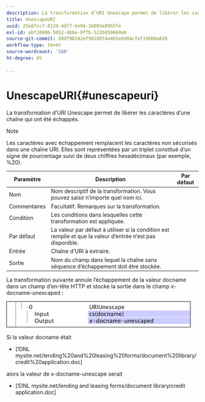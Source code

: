 ```yaml
---
description: La transformation d’URI Unescape permet de libérer les caractères d’une chaîne qui ont été échappés.
title: UnescapeURI
uuid: 25e87cc7-812d-4d77-be94-16093e8955fe
exl-id: abf20906-5052-4bbe-9ffb-522b850669a6
source-git-commit: d9df90242ef96188f4e4b5e6d04cfef196b0a628
workflow-type: tm+mt
source-wordcount: '160'
ht-degree: 6%

---
```


# UnescapeURI{#unescapeuri}

La transformation d’URI Unescape permet de libérer les caractères d’une chaîne qui ont été échappés.

>[!NOTE]
>
>Les caractères avec échappement remplacent les caractères non sécurisés dans une chaîne URI. Elles sont représentées par un triplet constitué d’un signe de pourcentage suivi de deux chiffres hexadécimaux (par exemple, %20).

| Paramètre | Description | Par défaut |
|---|---|---|
| Nom | Nom descriptif de la transformation. Vous pouvez saisir n’importe quel nom ici. |  |
| Commentaires | Facultatif. Remarques sur la transformation. |  |
| Condition | Les conditions dans lesquelles cette transformation est appliquée. |  |
| Par défaut | La valeur par défaut à utiliser si la condition est remplie et que la valeur d’entrée n’est pas disponible. |  |
| Entrée | Chaîne d’URI à extraire. |  |
| Sortie | Nom du champ dans lequel la chaîne sans séquence d’échappement doit être stockée. |  |

La transformation suivante annule l’échappement de la valeur docname dans un champ d’en-tête HTTP et stocke la sortie dans le champ x-docname-unescaped :

![](assets/cfg_TransformationType_UnescapeURI.png)

Si la valeur docname était

* [!DNL mysite.net/lending%20and%20leasing%20forms/document%20library/credit%20application.doc]

alors la valeur de x-docname-unescape serait

* [!DNL mysite.net/lending and leasing forms/document library/credit application.doc]

